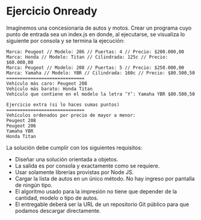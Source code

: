 # Ejercicio Onready

Imaginemos una concesionaria de autos y motos.
Crear un programa cuyo punto de entrada sea un index.js en donde, al ejecutarse, se visualiza lo siguiente por consola y se termina la ejecución:

```
Marca: Peugeot // Modelo: 206 // Puertas: 4 // Precio: $200.000,00
Marca: Honda // Modelo: Titan // Cilindrada: 125c // Precio: $60.000,00
Marca: Peugeot // Modelo: 208 // Puertas: 5 // Precio: $250.000,00
Marca: Yamaha // Modelo: YBR // Cilindrada: 160c // Precio: $80.500,50
=============================
Vehículo más caro: Peugeot 208
Vehículo más barato: Honda Titan
Vehículo que contiene en el modelo la letra ‘Y’: Yamaha YBR $80.500,50

Ejercicio extra (si lo haces sumas puntos)
=============================
Vehículos ordenados por precio de mayor a menor:
Peugeot 208
Peugeot 206
Yamaha YBR
Honda Titan
```


La solución debe cumplir con los siguientes requisitos:
  - Diseñar una solución orientada a objetos.  
  - La salida es por consola y exactamente como se requiere.  
  - Usar solamente librerías provistas por Node JS.  
  - Cargar la lista de autos en un único método. No hay ingreso por pantalla de ningún tipo.  
  - El algoritmo usado para la impresión no tiene que depender de la cantidad, modelo o tipo de autos.  
  - El entregable deberá ser la URL de un repositorio Git público para que podamos descargar directamente.  

